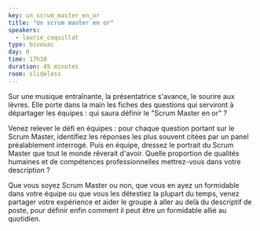 ```yaml
---
key: un_scrum_master_en_or
title: "Un scrum master en or"
speakers:
  - laurie_coquillat
type: bivouac
day: 0
time: 17h10
duration: 45 minutes
room: slideless
---
```


Sur une musique entraînante, la présentatrice s'avance, le sourire aux lèvres. Elle porte dans la main les fiches des questions qui serviront à départager les équipes : qui saura définir le "Scrum Master en or" ?

Venez relever le défi en équipes : pour chaque question portant sur le Scrum Master, identifiez les réponses les plus souvent citées par un panel préalablement interrogé. Puis en équipe, dressez le portrait du Scrum Master que tout le monde rêverait d'avoir. Quelle proportion de qualités humaines et de compétences professionnelles mettrez-vous dans votre description ?

Que vous soyez Scrum Master ou non, que vous en ayez un formidable dans votre équipe ou que vous les détestiez la plupart du temps, venez partager votre expérience et aider le groupe à aller au delà du descriptif de poste, pour définir enfin comment il peut être un formidable allié au quotidien.